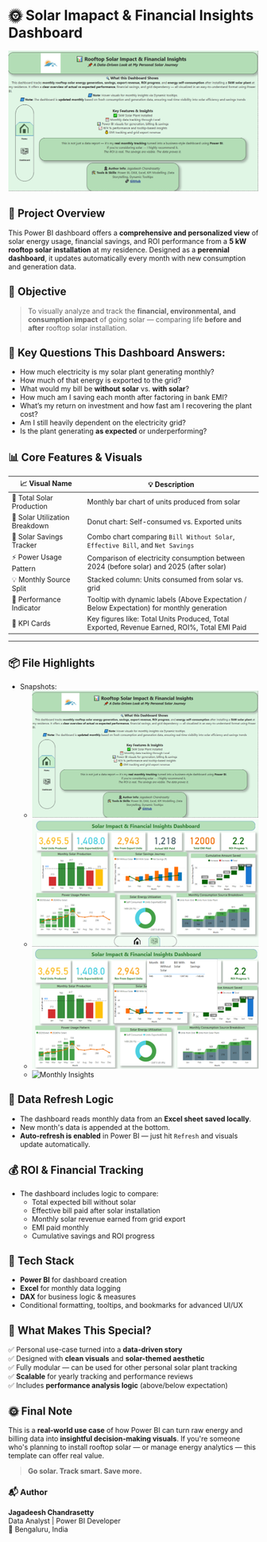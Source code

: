 # 🌞 Solar Imapact & Financial Insights Dashboard 

![Home Page](home%20page.png)

## 📌 Project Overview

This Power BI dashboard offers a **comprehensive and personalized view** of solar energy usage, financial savings, and ROI performance from a **5 kW rooftop solar installation** at my residence. Designed as a **perennial dashboard**, it updates automatically every month with new consumption and generation data.

## 🎯 Objective

> To visually analyze and track the **financial, environmental, and consumption impact** of going solar — comparing life **before and after** rooftop solar installation.

## 🧠 Key Questions This Dashboard Answers:

- How much electricity is my solar plant generating monthly?
- How much of that energy is exported to the grid?
- What would my bill be **without solar** vs. **with solar**?
- How much am I saving each month after factoring in bank EMI?
- What’s my return on investment and how fast am I recovering the plant cost?
- Am I still heavily dependent on the electricity grid?
- Is the plant generating **as expected** or underperforming?

## 📊 Core Features & Visuals

| 📈 Visual Name                  | 💡 Description                                                                 |
|-------------------------------|------------------------------------------------------------------------------|
| 🔋 Total Solar Production      | Monthly bar chart of units produced from solar                              |
| 🔄 Solar Utilization Breakdown | Donut chart: Self-consumed vs. Exported units                                |
| 💸 Solar Savings Tracker       | Combo chart comparing `Bill Without Solar`, `Effective Bill`, and `Net Savings` |
| ⚡ Power Usage Pattern         | Comparison of electricity consumption between 2024 (before solar) and 2025 (after solar) |
| 💡 Monthly Source Split        | Stacked column: Units consumed from solar vs. grid                           |
| 📌 Performance Indicator       | Tooltip with dynamic labels (Above Expectation / Below Expectation) for monthly generation |
| 📎 KPI Cards                   | Key figures like: Total Units Produced, Total Exported, Revenue Earned, ROI%, Total EMI Paid |

---

## 📦 File Highlights
- Snapshots:
  - ![Home](home%20page.png)
  - ![Dashboard View](Solar%20Dashboard2.png)
  - ![Savings Breakdown](Solar%20Savings%20Details1.png)
  - ![Monthly Insights](Monthly%20Solar%20Details1.png)

## 🔁 Data Refresh Logic

- The dashboard reads monthly data from an **Excel sheet saved locally**.
- New month's data is appended at the bottom.
- **Auto-refresh is enabled** in Power BI — just hit `Refresh` and visuals update automatically.

## 💰 ROI & Financial Tracking

- The dashboard includes logic to compare:
  - Total expected bill without solar
  - Effective bill paid after solar installation
  - Monthly solar revenue earned from grid export
  - EMI paid monthly
  - Cumulative savings and ROI progress

## 🧾 Tech Stack

- **Power BI** for dashboard creation  
- **Excel** for monthly data logging  
- **DAX** for business logic & measures  
- Conditional formatting, tooltips, and bookmarks for advanced UI/UX

## 🧠 What Makes This Special?

✅ Personal use-case turned into a **data-driven story**  
✅ Designed with **clean visuals** and **solar-themed aesthetic**  
✅ Fully modular — can be used for other personal solar plant tracking  
✅ **Scalable** for yearly tracking and performance reviews  
✅ Includes **performance analysis logic** (above/below expectation)

## 🌞 Final Note

This is a **real-world use case** of how Power BI can turn raw energy and billing data into **insightful decision-making visuals**. If you're someone who's planning to install rooftop solar — or manage energy analytics — this template can offer real value.

> **Go solar. Track smart. Save more.**

### 📬 Author  
**Jagadeesh Chandrasetty**  
Data Analyst | Power BI Developer  
📍 Bengaluru, India  
